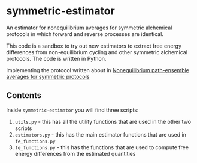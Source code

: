 # symmetric-estimator

An estimator for nonequilibrium averages for symmetric alchemical protocols in which forward and reverse processes are identical.

This code is a sandbox to try out new estimators to extract free energy differences from
non-equilibrium cycling and other symmetric alchemical protocols. The code is written in Python.

Implementing the protocol written about in [Nonequilibrium path-ensemble averages for symmetric protocols](https://doi.org/10.1063/1.5121306)

## Contents

Inside `symmetric-estimator` you will find three scripts: 
1. `utils.py` - this has all the utility functions that are used in the other two scripts
2. `estimators.py` - this has the main estimator functions that are used in `fe_functions.py`
3. `fe_functions.py` - this has the functions that are used to compute free energy differences from the estimated quantities